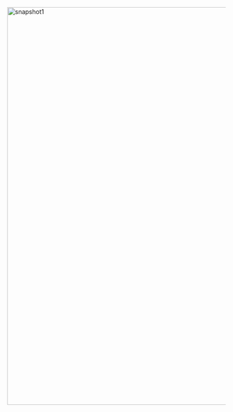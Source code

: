 <img width="919" alt="snapshot1" src="https://github.com/user-attachments/assets/c55aab0b-a4d9-469c-854d-0dcaa33aa227">
